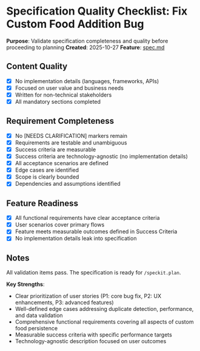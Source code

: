# Specification Quality Checklist: Fix Custom Food Addition Bug

**Purpose**: Validate specification completeness and quality before proceeding to planning
**Created**: 2025-10-27
**Feature**: [spec.md](../spec.md)

## Content Quality

- [x] No implementation details (languages, frameworks, APIs)
- [x] Focused on user value and business needs
- [x] Written for non-technical stakeholders
- [x] All mandatory sections completed

## Requirement Completeness

- [x] No [NEEDS CLARIFICATION] markers remain
- [x] Requirements are testable and unambiguous
- [x] Success criteria are measurable
- [x] Success criteria are technology-agnostic (no implementation details)
- [x] All acceptance scenarios are defined
- [x] Edge cases are identified
- [x] Scope is clearly bounded
- [x] Dependencies and assumptions identified

## Feature Readiness

- [x] All functional requirements have clear acceptance criteria
- [x] User scenarios cover primary flows
- [x] Feature meets measurable outcomes defined in Success Criteria
- [x] No implementation details leak into specification

## Notes

All validation items pass. The specification is ready for `/speckit.plan`.

**Key Strengths**:
- Clear prioritization of user stories (P1: core bug fix, P2: UX enhancements, P3: advanced features)
- Well-defined edge cases addressing duplicate detection, performance, and data validation
- Comprehensive functional requirements covering all aspects of custom food persistence
- Measurable success criteria with specific performance targets
- Technology-agnostic description focused on user outcomes
